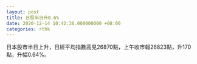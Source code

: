 ```yaml
---
layout: post
title: 日股半日升0.6%
date: 2020-12-14 10:42:30.000000000 +08:00
categories: rthk
---
```


日本股市半日上升，日經平均指數高見26870點，上午收市報26823點，升170點，升幅0.64%。
